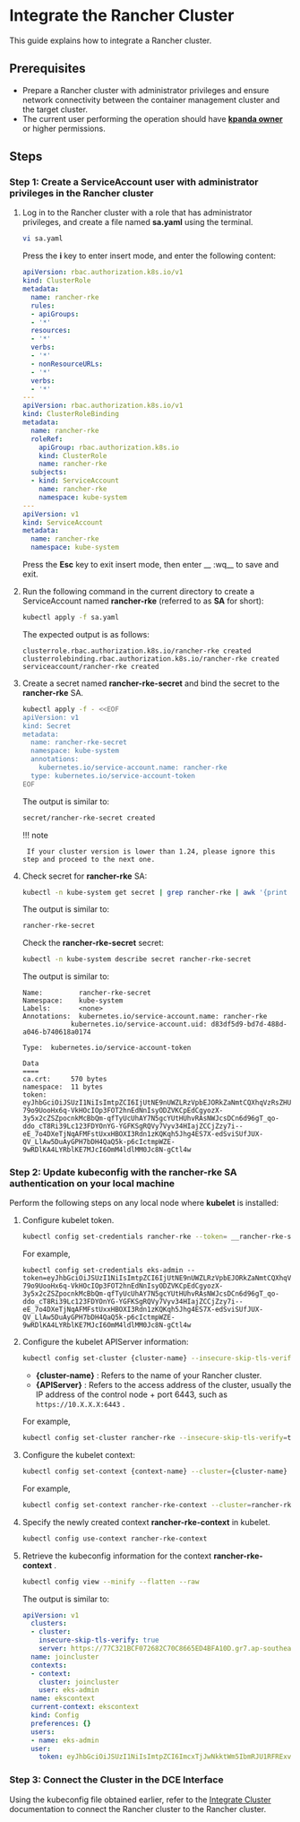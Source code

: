 # Integrate the Rancher Cluster

This guide explains how to integrate a Rancher cluster.

## Prerequisites

- Prepare a Rancher cluster with administrator privileges and ensure network connectivity between the container management cluster and the target cluster.
- The current user performing the operation should have [ __kpanda owner__ ](../permissions/permission-brief.md) or higher permissions.

## Steps

### Step 1: Create a ServiceAccount user with administrator privileges in the Rancher cluster

1. Log in to the Rancher cluster with a role that has administrator privileges, and create a file named __sa.yaml__ using the terminal.

    ```bash
    vi sa.yaml
    ```

    Press the __i__ key to enter insert mode, and enter the following content:

    ```yaml title="sa.yaml"
    apiVersion: rbac.authorization.k8s.io/v1
    kind: ClusterRole
    metadata:
      name: rancher-rke
      rules:
      - apiGroups:
      - '*'
      resources:
      - '*'
      verbs:
      - '*'
      - nonResourceURLs:
      - '*'
      verbs:
      - '*'
    ---
    apiVersion: rbac.authorization.k8s.io/v1
    kind: ClusterRoleBinding
    metadata:
      name: rancher-rke
      roleRef:
        apiGroup: rbac.authorization.k8s.io
        kind: ClusterRole
        name: rancher-rke
      subjects:
      - kind: ServiceAccount
        name: rancher-rke
        namespace: kube-system
    ---
    apiVersion: v1
    kind: ServiceAccount
    metadata:
      name: rancher-rke
      namespace: kube-system
    ```

    Press the __Esc__ key to exit insert mode, then enter __ :wq__ to save and exit.

2. Run the following command in the current directory to create a ServiceAccount named __rancher-rke__ (referred to as __SA__ for short):

    ```bash
    kubectl apply -f sa.yaml
    ```

    The expected output is as follows:

    ```console
    clusterrole.rbac.authorization.k8s.io/rancher-rke created
    clusterrolebinding.rbac.authorization.k8s.io/rancher-rke created
    serviceaccount/rancher-rke created
    ```

3. Create a secret named __rancher-rke-secret__ and bind the secret to the __rancher-rke__ SA.

    ```bash
    kubectl apply -f - <<EOF
    apiVersion: v1
    kind: Secret
    metadata:
      name: rancher-rke-secret
      namespace: kube-system
      annotations:
        kubernetes.io/service-account.name: rancher-rke
      type: kubernetes.io/service-account-token
    EOF
    ```

    The output is similar to:

    ```bash
    secret/rancher-rke-secret created
    ```

    !!! note

        If your cluster version is lower than 1.24, please ignore this step and proceed to the next one.

4. Check secret for __rancher-rke__ SA:

    ```bash
    kubectl -n kube-system get secret | grep rancher-rke | awk '{print $1}'
    ```

    The output is similar to:

    ```bash
    rancher-rke-secret
    ```

    Check the __rancher-rke-secret__ secret:

    ```bash
    kubectl -n kube-system describe secret rancher-rke-secret
    ```

    The output is similar to:

    ```console
    Name:         rancher-rke-secret
    Namespace:    kube-system
    Labels:       <none>
    Annotations:  kubernetes.io/service-account.name: rancher-rke
                kubernetes.io/service-account.uid: d83df5d9-bd7d-488d-a046-b740618a0174

    Type:  kubernetes.io/service-account-token

    Data
    ====
    ca.crt:     570 bytes
    namespace:  11 bytes
    token:      eyJhbGciOiJSUzI1NiIsImtpZCI6IjUtNE9nUWZLRzVpbEJORkZaNmtCQXhqVzRsZHU4MHhHcDBfb0VCaUo0V1kifQ.eyJpc3MiOiJrdWJlcm5ldGVzL3NlcnZpY2VhY2NvdW50Iiwia3ViZXJuZXRlcy5pby9zZXJ2aWNlYWNjb3VudC9uYW1lc3BhY2UiOiJrdWJlLXN5c3RlbSIsImt1YmVybmV0ZXMuaW8vc2VydmljZWFjY291bnQvc2VjcmV0Lm5hbWUiOiJyYW5jaGVyLXJrZS1zZWNyZXQiLCJrdWJlcm5ldGVzLmlvL3NlcnZpY2VhY2NvdW50L3NlcnZpY2UtYWNjb3VudC5uYW1lIjoicmFuY2hlci1ya2UiLCJrdWJlcm5ldGVzLmlvL3NlcnZpY2VhY2NvdW50L3NlcnZpY2UtYWNjb3VudC51aWQiOiJkODNkZjVkOS1iZDdkLTQ4OGQtYTA0Ni1iNzQwNjE4YTAxNzQiLCJzdWIiOiJzeXN0ZW06c2VydmljZWFjY291bnQ6a3ViZS1zeXN0ZW06cmFuY2hlci1ya2UifQ.VNsMtPEFOdDDeGt_8VHblcMRvjOwPXMM-79o9UooHx6q-VkHOcIOp3FOT2hnEdNnIsyODZVKCpEdCgyozX-3y5x2cZSZpocnkMcBbQm-qfTyUcUhAY7N5gcYUtHUhvRAsNWJcsDCn6d96gT_qo-ddo_cT8Ri39Lc123FDYOnYG-YGFKSgRQVy7Vyv34HIajZCCjZzy7i--eE_7o4DXeTjNqAFMFstUxxHBOXI3Rdn1zKQKqh5Jhg4ES7X-edSviSUfJUX-QV_LlAw5DuAyGPH7bDH4QaQ5k-p6cIctmpWZE-9wRDlKA4LYRblKE7MJcI6OmM4ldlMM0Jc8N-gCtl4w
    ```

### Step 2: Update kubeconfig with the rancher-rke SA authentication on your local machine

Perform the following steps on any local node where __kubelet__ is installed:

1. Configure kubelet token.

    ```bash
    kubectl config set-credentials rancher-rke --token= __rancher-rke-secret__ 里面的 token 信息
    ```

    For example,

    ```
    kubectl config set-credentials eks-admin --token=eyJhbGciOiJSUzI1NiIsImtpZCI6IjUtNE9nUWZLRzVpbEJORkZaNmtCQXhqVzRsZHU4MHhHcDBfb0VCaUo0V1kifQ.eyJpc3MiOiJrdWJlcm5ldGVzL3NlcnZpY2VhY2NvdW50Iiwia3ViZXJuZXRlcy5pby9zZXJ2aWNlYWNjb3VudC9uYW1lc3BhY2UiOiJrdWJlLXN5c3RlbSIsImt1YmVybmV0ZXMuaW8vc2VydmljZWFjY291bnQvc2VjcmV0Lm5hbWUiOiJyYW5jaGVyLXJrZS1zZWNyZXQiLCJrdWJlcm5ldGVzLmlvL3NlcnZpY2VhY2NvdW50L3NlcnZpY2UtYWNjb3VudC5uYW1lIjoicmFuY2hlci1ya2UiLCJrdWJlcm5ldGVzLmlvL3NlcnZpY2VhY2NvdW50L3NlcnZpY2UtYWNjb3VudC51aWQiOiJkODNkZjVkOS1iZDdkLTQ4OGQtYTA0Ni1iNzQwNjE4YTAxNzQiLCJzdWIiOiJzeXN0ZW06c2VydmljZWFjY291bnQ6a3ViZS1zeXN0ZW06cmFuY2hlci1ya2UifQ.VNsMtPEFOdDDeGt_8VHblcMRvjOwPXMM-79o9UooHx6q-VkHOcIOp3FOT2hnEdNnIsyODZVKCpEdCgyozX-3y5x2cZSZpocnkMcBbQm-qfTyUcUhAY7N5gcYUtHUhvRAsNWJcsDCn6d96gT_qo-ddo_cT8Ri39Lc123FDYOnYG-YGFKSgRQVy7Vyv34HIajZCCjZzy7i--eE_7o4DXeTjNqAFMFstUxxHBOXI3Rdn1zKQKqh5Jhg4ES7X-edSviSUfJUX-QV_LlAw5DuAyGPH7bDH4QaQ5k-p6cIctmpWZE-9wRDlKA4LYRblKE7MJcI6OmM4ldlMM0Jc8N-gCtl4w
    ```

2. Configure the kubelet APIServer information:

    ```bash
    kubectl config set-cluster {cluster-name} --insecure-skip-tls-verify=true --server={APIServer}
    ```

    - __{cluster-name}__ : Refers to the name of your Rancher cluster.
    - __{APIServer}__ : Refers to the access address of the cluster, usually the IP address of the control node + port 6443, such as `https://10.X.X.X:6443` .

    For example,

    ```bash
    kubectl config set-cluster rancher-rke --insecure-skip-tls-verify=true --server=https://10.X.X.X:6443
    ```

3.  Configure the kubelet context:

    ```bash
    kubectl config set-context {context-name} --cluster={cluster-name} --user={SA-usename}
    ```

    For example, 

    ```bash
    kubectl config set-context rancher-rke-context --cluster=rancher-rke --user=rancher-rke
    ```

4. Specify the newly created context __rancher-rke-context__ in kubelet.

    ```bash
    kubectl config use-context rancher-rke-context
    ```

5. Retrieve the kubeconfig information for the context __rancher-rke-context__ .

    ```bash
    kubectl config view --minify --flatten --raw
    ```

    The output is similar to:

    ```yaml
    apiVersion: v1
      clusters:
      - cluster:
        insecure-skip-tls-verify: true
        server: https://77C321BCF072682C70C8665ED4BFA10D.gr7.ap-southeast-1.eks.amazonaws.com
      name: joincluster
      contexts:
      - context:
        cluster: joincluster
        user: eks-admin
      name: ekscontext
      current-context: ekscontext
      kind: Config
      preferences: {}
      users:
      - name: eks-admin
      user:
        token: eyJhbGciOiJSUzI1NiIsImtpZCI6ImcxTjJwNkktWm5IbmRJU1RFRExvdWY1TGFWVUtGQ3VIejFtNlFQcUNFalEifQ.eyJpc3MiOiJrdWJlcm5ldGVzL3NlcnZpY2VhY2NvdW50Iiwia3ViZXJuZXRlcy5pby9zZXJ2aWNlYWNjb3VudC9uYW1lc3BhY2UiOiJrdWJlLXN5c3RlbSIsImt1YmVybmV0ZXMuaW8vc2VydmljZWFjY291bnQvc2V

### Step 3: Connect the Cluster in the DCE Interface

Using the kubeconfig file obtained earlier, refer to the [Integrate Cluster](./integrate-cluster.md) documentation to connect the Rancher cluster to the Rancher cluster.
